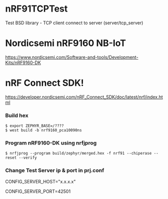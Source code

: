 # nRF91TCPTest

Test BSD library - TCP client connect to server (server/tcp_server)

# Nordicsemi nRF9160 NB-IoT 
https://www.nordicsemi.com/Software-and-tools/Development-Kits/nRF9160-DK

# nRF Connect SDK!
https://developer.nordicsemi.com/nRF_Connect_SDK/doc/latest/nrf/index.html

### Build hex 
    $ export ZEPHYR_BASE=/????
    $ west build -b nrf9160_pca10090ns

### Program nRF9160-DK using nrfjprog
    $ nrfjprog --program build/zephyr/merged.hex -f nrf91 --chiperase --reset --verify

### Change Test Server ip & port in prj.conf  
CONFIG_SERVER_HOST="x.x.x.x"

CONFIG_SERVER_PORT=42501

